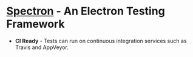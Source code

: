 # [Spectron](https://electronjs.org/spectron) - An Electron Testing Framework
*   **CI Ready** - Tests can run on continuous integration services such as Travis and AppVeyor.